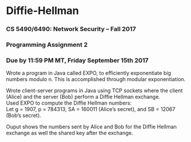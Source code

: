 # Diffie-Hellman
### CS 5490/6490: Network Security – Fall 2017  
### Programming Assignment 2  
### Due by 11:59 PM MT, Friday September 15th 2017  
Wrote a program in Java called EXPO, to efficiently exponentiate big numbers modulo n. This is accomplished through modular exponentiation.  

Wrote client-server programs in Java using TCP sockets where the client (Alice) and the server (Bob) perform a Diffie Hellman exchange.  
Used EXPO to compute the Diffie Hellman numbers:   
Let g = 1907, p = 784313, SA = 160011 (Alice’s secret), and SB = 12067 (Bob’s secret).  

Ouput shows the numbers sent by Alice and Bob for the Diffie Hellman exchange as well
the shared key after the exchange.
